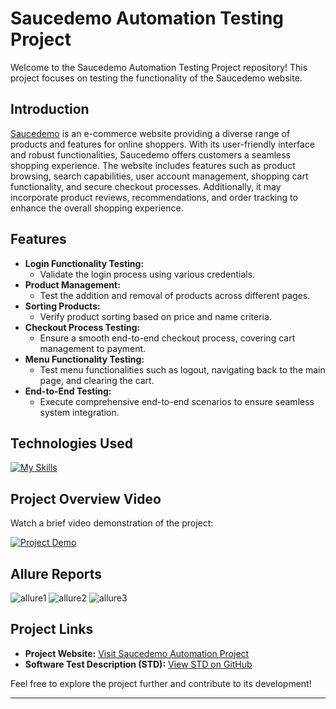 # Saucedemo Automation Testing Project

Welcome to the Saucedemo Automation Testing Project repository! This project focuses on testing the functionality of the Saucedemo website.

## Introduction
[Saucedemo](https://www.saucedemo.com/) is an e-commerce website providing a diverse range of products and features for online shoppers. With its user-friendly interface and robust functionalities, Saucedemo offers customers a seamless shopping experience. The website includes features such as product browsing, search capabilities, user account management, shopping cart functionality, and secure checkout processes. Additionally, it may incorporate product reviews, recommendations, and order tracking to enhance the overall shopping experience.

## Features
- **Login Functionality Testing:**
  - Validate the login process using various credentials.
- **Product Management:**
  - Test the addition and removal of products across different pages.
- **Sorting Products:**
  - Verify product sorting based on price and name criteria.
- **Checkout Process Testing:**
  - Ensure a smooth end-to-end checkout process, covering cart management to payment.
- **Menu Functionality Testing:**
  - Test menu functionalities such as logout, navigating back to the main page, and clearing the cart.
- **End-to-End Testing:**
  - Execute comprehensive end-to-end scenarios to ensure seamless system integration.


## Technologies Used
[![My Skills](https://skills.thijs.gg/icons?i=java,maven,selenium,html,css&theme=dark)](https://skills.thijs.gg)

## Project Overview Video
Watch a brief video demonstration of the project:

[![Project Demo](https://img.youtube.com/vi/Clil6Gg5jEs/0.jpg)](https://www.youtube.com/watch?v=Clil6Gg5jEs)

## Allure Reports 

![allure1](https://github.com/bar-sela/-Products-WebShop-Automation/assets/93506881/ff23bd73-8883-4fad-8370-a4fde423ecfd)
![allure2](https://github.com/bar-sela/-Products-WebShop-Automation/assets/93506881/d056da41-2cea-4555-a4ff-905fab4c6a39)
![allure3](https://github.com/bar-sela/-Products-WebShop-Automation/assets/93506881/9c032862-4ae2-48ed-860c-4bf9c5568ecb)


## Project Links
- **Project Website:** [Visit Saucedemo Automation Project](https://myfinal-project.netlify.app/)
- **Software Test Description (STD):** [View STD on GitHub](https://github.com/bar-sela/-Products-WebShop-Automation/blob/master/STD.pdf)

Feel free to explore the project further and contribute to its development!


---


